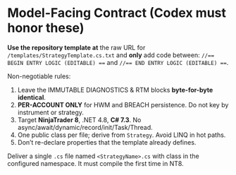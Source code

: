 # Model-Facing Contract (Codex must honor these)
**Use the repository template at** the raw URL for `/templates/StrategyTemplate.cs.txt` and **only** add code between:
`//== BEGIN ENTRY LOGIC (EDITABLE) ==` and `//== END ENTRY LOGIC (EDITABLE) ==`.

Non-negotiable rules:
1) Leave the IMMUTABLE DIAGNOSTICS & RTM blocks **byte-for-byte identical**.
2) **PER-ACCOUNT ONLY** for HWM and BREACH persistence. Do not key by instrument or strategy.
3) Target **NinjaTrader 8**, .NET 4.8, **C# 7.3**. No async/await/dynamic/record/init/Task/Thread.
4) One public class per file; derive from `Strategy`. Avoid LINQ in hot paths.
5) Don’t re-declare properties that the template already defines.

Deliver a single `.cs` file named `<StrategyName>.cs` with class in the configured namespace. It must compile the first time in NT8.
